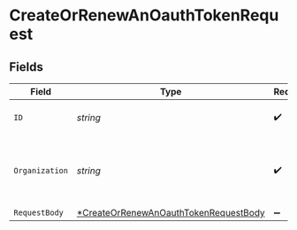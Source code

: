 # CreateOrRenewAnOauthTokenRequest


## Fields

| Field                                                                                                    | Type                                                                                                     | Required                                                                                                 | Description                                                                                              |
| -------------------------------------------------------------------------------------------------------- | -------------------------------------------------------------------------------------------------------- | -------------------------------------------------------------------------------------------------------- | -------------------------------------------------------------------------------------------------------- |
| `ID`                                                                                                     | *string*                                                                                                 | :heavy_check_mark:                                                                                       | The ID of the OAuth application                                                                          |
| `Organization`                                                                                           | *string*                                                                                                 | :heavy_check_mark:                                                                                       | The name of the organization the OAuth application belongs to                                            |
| `RequestBody`                                                                                            | [*CreateOrRenewAnOauthTokenRequestBody](../../models/operations/createorrenewanoauthtokenrequestbody.md) | :heavy_minus_sign:                                                                                       | N/A                                                                                                      |